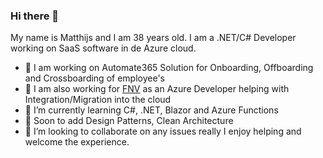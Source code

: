 ### Hi there 👋

My name is Matthijs and I am 38 years old. I am a .NET/C# Developer working on SaaS software in de Azure cloud. 
- 🔭 I am working on Automate365 Solution for Onboarding, Offboarding and Crossboarding of employee's
- :rocket: I am also working for [FNV](https://fnv.nl) as an Azure Developer helping with Integration/Migration into the cloud
- 🌱 I’m currently learning C#, .NET, Blazor and Azure Functions
- 🌱 Soon to add Design Patterns, Clean Architecture
- 👯 I’m looking to collaborate on any issues really I enjoy helping and welcome the experience.

<!--
**MatthijsvanderPlas/matthijsvanderplas** is a ✨ _special_ ✨ repository because its `README.md` (this file) appears on your GitHub profile.

Here are some ideas to get you started:

- 🔭 I’m currently working on ...
- 🌱 I’m currently learning ...
- 👯 I’m looking to collaborate on ...
- 🤔 I’m looking for help with ...
- 💬 Ask me about ...
- 📫 How to reach me: ...
- 😄 Pronouns: ...
- ⚡ Fun fact: ...
-->
